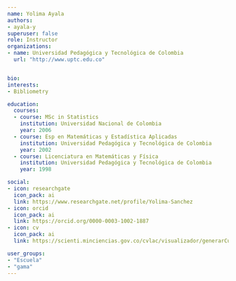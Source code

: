```yaml
---
name: Yolima Ayala
authors:
- ayala-y
superuser: false
role: Instructor 
organizations:
- name: Universidad Pedagógica y Tecnológica de Colombia
  url: "http://www.uptc.edu.co"


bio: 
interests:
- Bibliometry

education:
  courses:
  - course: MSc in Statistics
    institution: Universidad Nacional de Colombia
    year: 2006
  - course: Esp en Matemáticas y Estadística Aplicadas
    institution: Universidad Pedagógica y Tecnológica de Colombia
    year: 2002
  - course: Licenciatura en Matemáticas y Física
    institution: Universidad Pedagógica y Tecnológica de Colombia
    year: 1998

social:
- icon: researchgate
  icon_pack: ai
  link: https://www.researchgate.net/profile/Yolima-Sanchez
- icon: orcid
  icon_pack: ai
  link: https://orcid.org/0000-0003-1002-1887
- icon: cv
  icon_pack: ai
  link: https://scienti.minciencias.gov.co/cvlac/visualizador/generarCurriculoCv.do?cod_rh=0001391399

user_groups:
- "Escuela"
- "gama"
---
```

